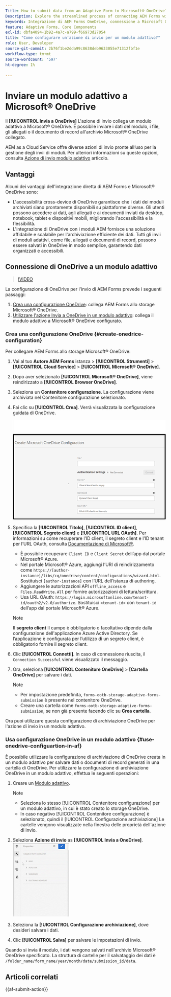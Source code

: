```yaml
---
Title: How to submit data from an Adaptive Form to Microsoft® OneDrive?
Description: Explore the streamlined process of connecting AEM Forms with Microsoft® OneDrive using the Submit to OneDrive Submit Action. Learn the step-by-step guide to configure OneDrive and set up submission actions for efficient data storage and retrieval
keywords: Integrazione di AEM Forms OneDrive, connessione a Microsoft OneDrive, configurazione di OneDrive con moduli AEM
feature: Adaptive Forms, Core Components
exl-id: dbfa4094-1b92-4a7c-a799-f66973d27054
title: "Come configurare un’azione di invio per un modulo adattivo?"
role: User, Developer
source-git-commit: 2b76f1be2dda99c8638deb9633055e71312fbf1e
workflow-type: tm+mt
source-wordcount: '597'
ht-degree: 1%

---
```


# Inviare un modulo adattivo a Microsoft® OneDrive

Il **[!UICONTROL Invia a OneDrive]** L&#39;azione di invio collega un modulo adattivo a Microsoft® OneDrive. È possibile inviare i dati del modulo, i file, gli allegati o il documento di record all&#39;archivio Microsoft® OneDrive collegato.

AEM as a Cloud Service offre diverse azioni di invio pronte all’uso per la gestione degli invii di moduli. Per ulteriori informazioni su queste opzioni, consulta [Azione di invio modulo adattivo](/help/forms/configure-submit-actions-core-components.md)  articolo.

## Vantaggi

Alcuni dei vantaggi dell&#39;integrazione diretta di AEM Forms e Microsoft® OneDrive sono:

* L&#39;accessibilità cross-device di OneDrive garantisce che i dati dei moduli archiviati siano prontamente disponibili su piattaforme diverse. Gli utenti possono accedere ai dati, agli allegati e ai documenti inviati da desktop, notebook, tablet e dispositivi mobili, migliorando l&#39;accessibilità e la flessibilità.
* L&#39;integrazione di OneDrive con i moduli AEM fornisce una soluzione affidabile e scalabile per l&#39;archiviazione efficiente dei dati. Tutti gli invii di moduli adattivi, come file, allegati e documenti di record, possono essere salvati in OneDrive in modo semplice, garantendo dati organizzati e accessibili.

## Connessione di OneDrive a un modulo adattivo

>[!VIDEO](https://video.tv.adobe.com/v/3424864/connect-aem-adaptive-form-to-onedrive/?quality=12&learn=on)

La configurazione di OneDrive per l&#39;invio di AEM Forms prevede i seguenti passaggi:

1. [Crea una configurazione OneDrive](#create-a-onedrive-configuration-create-onedrive-configuration): collega AEM Forms allo storage Microsoft® OneDrive.
2. [Utilizzare l&#39;azione Invia a OneDrive in un modulo adattivo](#use-onedrive-configuration-in-an-adaptive-form-use-onedrive-configuartion-in-af): collega il modulo adattivo a Microsoft® OneDrive configurato.

### Crea una configurazione OneDrive {#create-onedrice-configuration}

Per collegare AEM Forms allo storage Microsoft® OneDrive:

1. Vai al tuo **Autore AEM Forms** istanza > **[!UICONTROL Strumenti]** > **[!UICONTROL Cloud Service]** >  **[!UICONTROL Microsoft® OneDrive]**.
1. Dopo aver selezionato **[!UICONTROL Microsoft® OneDrive]**, viene reindirizzato a **[!UICONTROL Browser OneDrive]**.
1. Seleziona un **Contenitore configurazione**. La configurazione viene archiviata nel Contenitore configurazione selezionato.
1. Fai clic su **[!UICONTROL Crea]**. Verrà visualizzata la configurazione guidata di OneDrive.

   ![Schermata Configurazione OneDrive](/help/forms/assets/onedrive-configuration.png)

1. Specifica la **[!UICONTROL Titolo]**, **[!UICONTROL ID client]**, **[!UICONTROL Segreto client]** e **[!UICONTROL URL OAuth]**. Per informazioni su come recuperare l’ID client, il segreto client e l’ID tenant per l’URL OAuth, consulta [Documentazione di Microsoft®](https://learn.microsoft.com/en-us/graph/auth-register-app-v2).
   * È possibile recuperare `Client ID` e `Client Secret` dell’app dal portale Microsoft® Azure.
   * Nel portale Microsoft® Azure, aggiungi l’URI di reindirizzamento come `https://[author-instance]/libs/cq/onedrive/content/configurations/wizard.html`. Sostituisci `[author-instance]` con l’URL dell’istanza di authoring.
   * Aggiungere le autorizzazioni API `offline_access` e `Files.ReadWrite.All` per fornire autorizzazioni di lettura/scrittura.
   * Usa URL OAuth: `https://login.microsoftonline.com/tenant-id/oauth2/v2.0/authorize`. Sostituisci `<tenant-id>` con `tenant-id` dell’app dal portale Microsoft® Azure.

   >[!NOTE]
   >
   > Il **segreto client** Il campo è obbligatorio o facoltativo dipende dalla configurazione dell&#39;applicazione Azure Active Directory. Se l’applicazione è configurata per l’utilizzo di un segreto client, è obbligatorio fornire il segreto client.

1. Clic **[!UICONTROL Connetti]**. In caso di connessione riuscita, il `Connection Successful` viene visualizzato il messaggio.

1. Ora, seleziona **[!UICONTROL Contenitore OneDrive]** > **[Cartella OneDrive]**  per salvare i dati.

   >[!NOTE]
   >
   >* Per impostazione predefinita, `forms-ootb-storage-adaptive-forms-submission` è presente nel contenitore OneDrive.
   > * Creare una cartella come `forms-ootb-storage-adaptive-forms-submission`, se non già presente facendo clic su **Crea cartella**.

Ora puoi utilizzare questa configurazione di archiviazione OneDrive per l&#39;azione di invio in un modulo adattivo.

### Usa configurazione OneDrive in un modulo adattivo {#use-onedrive-configuartion-in-af}

È possibile utilizzare la configurazione di archiviazione di OneDrive creata in un modulo adattivo per salvare dati o documenti di record generati in una cartella di OneDrive. Per utilizzare la configurazione di archiviazione OneDrive in un modulo adattivo, effettua le seguenti operazioni:
1. Creare un [Modulo adattivo](/help/forms/creating-adaptive-form.md).

   >[!NOTE]
   >
   > * Seleziona lo stesso [!UICONTROL Contenitore configurazione] per un modulo adattivo, in cui è stato creato lo storage OneDrive.
   > * In caso negativo [!UICONTROL Contenitore configurazione] è selezionato, quindi il [!UICONTROL Configurazione archiviazione] Le cartelle vengono visualizzate nella finestra delle proprietà dell&#39;azione di invio.

1. Seleziona **Azione di invio** as **[!UICONTROL Invia a OneDrive]**.
   ![OneDrive GIF](/help/forms/assets/onedrive-video.gif)
1. Seleziona la **[!UICONTROL Configurazione archiviazione]**, dove desideri salvare i dati.
1. Clic **[!UICONTROL Salva]** per salvare le impostazioni di invio.

Quando si invia il modulo, i dati vengono salvati nell&#39;archivio Microsoft® OneDrive specificato.
La struttura di cartelle per il salvataggio dei dati è `/folder_name/form_name/year/month/date/submission_id/data`.

## Articoli correlati

{{af-submit-action}}
